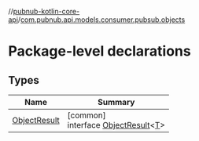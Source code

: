 //[pubnub-kotlin-core-api](../../index.md)/[com.pubnub.api.models.consumer.pubsub.objects](index.md)

# Package-level declarations

## Types

| Name | Summary |
|---|---|
| [ObjectResult](-object-result/index.md) | [common]<br>interface [ObjectResult](-object-result/index.md)&lt;[T](-object-result/index.md)&gt; |
